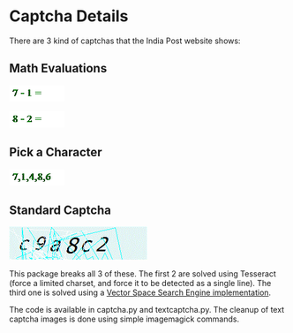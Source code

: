 # Captcha Details

There are 3 kind of captchas that the India Post website shows:

## Math Evaluations

![](captchas/test/a.png)

![](captchas/test/c.png)

## Pick a Character

![](captchas/test/b.png)

## Standard Captcha

![](captchas/test/test.gif)

This package breaks all 3 of these. The first 2 are solved using Tesseract (force a limited charset, and force it to be detected as a single line). The third one is solved using a [Vector Space Search Engine implementation][1].

The code is available in captcha.py and textcaptcha.py. The cleanup of text captcha images is done using simple imagemagick commands.

[1]: https://boyter.org/decoding-captchas/
